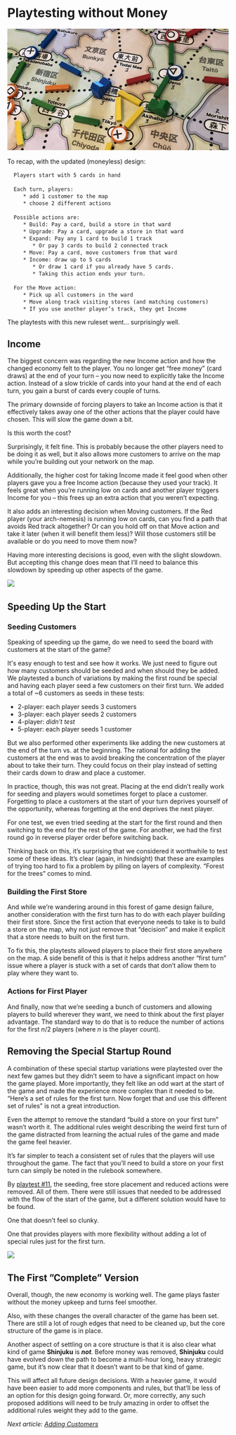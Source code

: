 # Playtesting without Money

<a href="../playtests/images/pt09/pt09-0682.jpg"><img src="images/pt09-0682-crop.jpg" /></a>

To recap, with the updated (moneyless) design:

```
  Players start with 5 cards in hand

  Each turn, players:
     * add 1 customer to the map
     * choose 2 different actions

  Possible actions are:
     * Build: Pay a card, build a store in that ward
     * Upgrade: Pay a card, upgrade a store in that ward
     * Expand: Pay any 1 card to build 1 track
        * Or pay 3 cards to build 2 connected track
     * Move: Pay a card, move customers from that ward
     * Income: draw up to 5 cards
        * Or draw 1 card if you already have 5 cards.
        * Taking this action ends your turn.

  For the Move action:
     * Pick up all customers in the ward
     * Move along track visiting stores (and matching customers)
     * If you use another player’s track, they get Income
```

The playtests with this new ruleset went... surprisingly well.

## Income

The biggest concern was regarding the new Income action and how the changed economy felt to the player. You no longer get “free money” (card draws) at the end of your turn – you now need to explicitly take the Income action. Instead of a slow trickle of cards into your hand at the end of each turn, you gain a burst of cards every couple of turns.

The primary downside of forcing players to take an Income action is that it effectively takes away one of the other actions that the player could have chosen. This will slow the game down a bit.

Is this worth the cost?

Surprisingly, it felt fine. This is probably because the other players need to be doing it as well, but it also allows more customers to arrive on the map while you’re building out your network on the map.

Additionally, the higher cost for taking Income made it feel good when other players gave you a free Income action (because they used your track). It feels great when you’re running low on cards and another player triggers Income for you – this frees up an extra action that you weren’t expecting.

It also adds an interesting decision when Moving customers. If the Red player (your arch-nemesis) is running low on cards, can you find a path that avoids Red track altogether? Or can you hold off on that Move action and take it later (when it will benefit them less)? Will those customers still be available or do you need to move them now?

Having more interesting decisions is good, even with the slight slowdown. But accepting this change does mean that I’ll need to balance this slowdown by speeding up other aspects of the game.

<a href="../playtests/images/pt10/pt10-0686.jpg"><img src="images/pt10-0686
-crop.jpg" /></a>

## Speeding Up the Start

### Seeding Customers

Speaking of speeding up the game, do we need to seed the board with customers at the start of the game?

It's easy enough to test and see how it works. We just need to figure out how many customers should be seeded and when should they be added. We playtested a bunch of variations by making the first round be special and having each player seed a few customers on their first turn. We added a total of ~6 customers as seeds in these tests:

* 2-player: each player seeds 3 customers
* 3-player: each player seeds 2 customers
* 4-player: _didn’t test_
* 5-player: each player seeds 1 customer

But we also performed other experiments like adding the new customers at the end of the turn vs. at the beginning. The rational for adding the customers at the end was to avoid breaking the concentration of the player about to take their turn. They could focus on their play instead of setting their cards down to draw and place a customer.

In practice, though, this was not great. Placing at the end didn’t really work for seeding and players would sometimes forget to place a customer. Forgetting to place a customers at the start of your turn deprives yourself of the opportunity, whereas forgetting at the end deprives the next player.

For one test, we even tried seeding at the start for the first round and then switching to the end for the rest of the game. For another, we had the first round go in reverse player order before switching back.

Thinking back on this, it’s surprising that we considered it worthwhile to test some of these ideas. It’s clear (again, in hindsight) that these are examples of trying too hard to fix a problem by piling on layers of complexity. “Forest for the trees” comes to mind.

### Building the First Store

And while we’re wandering around in this forest of game design failure, another consideration with the first turn has to do with each player building their first store. Since the first action that everyone needs to take is to build a store on the map, why not just remove that “decision” and make it explicit that a store needs to built on the first turn.

To fix this, the playtests allowed players to place their first store anywhere on the map. A side benefit of this is that it helps address another “first turn” issue where a player is stuck with a set of cards that don’t allow them to play where they want to.

### Actions for First Player

And finally, now that we’re seeding a bunch of customers and allowing players to build wherever they want, we need to think about the first player advantage. The standard way to do that is to reduce the number of actions for the first _n_/2 players (where _n_ is the player count).

## Removing the Special Startup Round

A combination of these special startup variations were playtested over the next few games but they didn’t seem to have a significant impact on how the game played. More importantly, they felt like an odd wart at the start of the game and made the experience more complex than it needed to be. “Here’s a set of rules for the first turn. Now forget that and use this different set of rules” is not a great introduction.

Even the attempt to remove the standard “build a store on your first turn” wasn’t worth it. The additional rules weight describing the weird first turn of the game distracted from learning the actual rules of the game and made the game feel heavier.

It’s far simpler to teach a consistent set of rules that the players will use throughout the game. The fact that you’ll need to build a store on your first turn can simply be noted in the rulebook somewhere.

By [playtest #11](https://github.com/garykac/shinjuku/blob/master/playtests/2018-09-13-playtest-11.md), the seeding, free store placement and reduced actions were removed. All of them. There were still issues that needed to be addressed with the flow of the start of the game, but a different solution would have to be found.

One that doesn’t feel so clunky.

One that provides players with more flexibility without adding a lot of special rules just for the first turn.

<a href="../playtests/images/pt08/pt08-0675.jpg"><img src="images/pt08-0675
-crop.jpg" /></a>

## The First ”Complete” Version

Overall, though, the new economy is working well. The game plays faster without the money upkeep and turns feel smoother. 

Also, with these changes the overall character of the game has been set. There are still a lot of rough edges that need to be cleaned up, but the core structure of the game is in place.

Another aspect of settling on a core structure is that it is also clear what kind of game **Shinjuku** is _**not**_. Before money was removed, **Shinjuku** could have evolved down the path to become a multi-hour long, heavy strategic game, but it’s now clear that it doesn’t want to be that kind of game.

This will affect all future design decisions. With a heavier game, it would have been easier to add more components and rules, but that’ll be less of an option for this design going forward. Or, more correctly, any such proposed additions will need to be truly amazing in order to offset the additional rules weight they add to the game.

_Next article: [Adding Customers](10-add-customers.md)_
